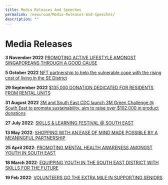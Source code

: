 ```yaml
---
title: Media Releases And Speeches
permalink: /newsroom/Media-Releases-And-Speeches/
description: ""
---
```

Media Releases 
=
**3 November 2022**
[PROMOTING ACTIVE LIFESTYLE AMONGST SINGAPOREANS THROUGH A GOOD CAUSE](/files/Media%20Release%20for%20FairPrice%20Walk%20For%20Rice%20@%20South%20East%202022.pdf)

**5 October 2022**
[NFT partnership to help the vulnerable cope with the rising cost of living in the SE District](/files/MEDIA%20RELEASE%20SE%20CDC%20X%20LifesDAO%20-%20NFT%20partnership%20to%20help%20cope%20with%20the%20rising%20cost%20of%20living.pdf)

**29 September 2022**
[$135,000 DONATION DEDICATED FOR RESIDENTS FROM RENTAL UNITS](/files/Media%20Release%20for%20MacPherson%20Transition%20Grant.pdf)

**31 August 2022**
[3M and South East CDC launch 3M Green Challenge @ South East to
promote sustainability, aim to raise over $102,000 in product donations](/files/SECDC%20x%203M%20Green%20Challenge%20T&C.pdf)

**27 July 2022**:
[SKILLS & LEARNING FESTIVAL @ SOUTH EAST]([](/files/Media%20Advisory%20for%20Skills%20&%20Learning%20Festival%20@%20South%20East%202022.pdf))

**13 May 2022**: 
[SHOPPING WITH AN EASE OF MIND MADE POSSIBLE BY A MEANINGFUL PARTNERSHIP](/files/MEDIA%20RELEASE%20-%20SHOPPING%20WITH%20AN%20EASE%20OF%20MIND%20MADE%20POSSIBLE%20BY%20A%20MEANINGFUL%20PARTNERSHIP.pdf)

**25 April 2022**:
[PROMOTING MENTAL HEALTH AWARENESS AMONGST YOUTH IN SOUTH EAST](/files/Media%20Release%20for%20Launch%20of%20The%20Light%20Within%20(Mental%20Wellness%20Digital%20Series).pdf)

**18 March 2022**:
[ EQUIPPING YOUTH IN THE SOUTH EAST DISTRICT WITH SKILLS FOR THE FUTURE](/files/Media%20Release%20for%20South%20East%20CDC's%20Trade%20Skills%20Introductory%20Series.pdf)

**19 Feb 2022**:
[ VOLUNTEERS GO THE EXTRA MILE IN SUPPORTING SENIORS](/files/Media%20Release%20for%20Neighbours%20for%20Active%20Living%20–%20Volunteers’%20Appreciation%20Day%202022.pdf)